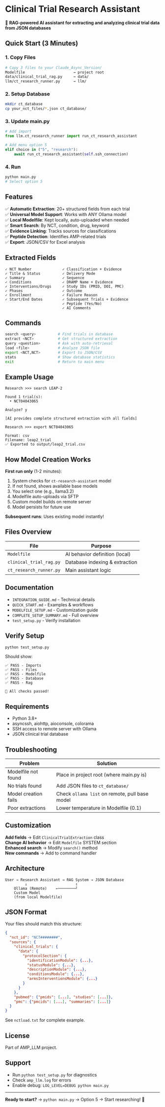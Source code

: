 # Clinical Trial Research Assistant

🔬 **RAG-powered AI assistant for extracting and analyzing clinical trial data from JSON databases**

## Quick Start (3 Minutes)

### 1. Copy Files
```bash
# Copy 3 files to your Claude_Async_Version/
Modelfile                      → project root
data/clinical_trial_rag.py     → data/
llm/ct_research_runner.py      → llm/
```

### 2. Setup Database
```bash
mkdir ct_database
cp your_nct_files/*.json ct_database/
```

### 3. Update main.py
```python
# Add import
from llm.ct_research_runner import run_ct_research_assistant

# Add menu option 5
elif choice in ("5", "research"):
    await run_ct_research_assistant(self.ssh_connection)
```

### 4. Run
```bash
python main.py
# Select option 5
```

## Features

✅ **Automatic Extraction**: 20+ structured fields from each trial  
✅ **Universal Model Support**: Works with ANY Ollama model  
✅ **Local Modelfile**: Kept locally, auto-uploaded when needed  
✅ **Smart Search**: By NCT, condition, drug, keyword  
✅ **Evidence Linking**: Tracks sources for classifications  
✅ **Peptide Detection**: Identifies AMP-related trials  
✅ **Export**: JSON/CSV for Excel analysis  

## Extracted Fields

```
✓ NCT Number              ✓ Classification + Evidence
✓ Title & Status          ✓ Delivery Mode
✓ Summary                 ✓ Sequence
✓ Conditions              ✓ DRAMP Name + Evidence
✓ Interventions/Drugs     ✓ Study IDs (PMID, DOI, PMC)
✓ Phases                  ✓ Outcome
✓ Enrollment              ✓ Failure Reason
✓ Start/End Dates         ✓ Subsequent Trials + Evidence
                          ✓ Peptide (Yes/No)
                          ✓ AI Comments
```

## Commands

```bash
search <query>          # Find trials in database
extract <NCT>           # Get structured extraction
query <question>        # Ask with auto-retrieval
load <file>             # Analyze JSON file
export <NCT,NCT>        # Export to JSON/CSV
stats                   # Show database statistics
exit                    # Return to main menu
```

## Example Usage

```
Research >>> search LEAP-2

Found 1 trial(s):
  • NCT04043065

Analyze? y

[AI provides complete structured extraction with all fields]

Research >>> export NCT04043065

Format: csv
Filename: leap2_trial
✅ Exported to output/leap2_trial.csv
```

## How Model Creation Works

**First run only** (1-2 minutes):
1. System checks for `ct-research-assistant` model
2. If not found, shows available base models
3. You select one (e.g., llama3.2)
4. Modelfile auto-uploads via SFTP
5. Custom model builds on remote server
6. Model persists for future use

**Subsequent runs**: Uses existing model instantly!

## Files Overview

| File | Purpose |
|------|---------|
| `Modelfile` | AI behavior definition (local) |
| `clinical_trial_rag.py` | Database indexing & extraction |
| `ct_research_runner.py` | Main assistant logic |

## Documentation

- `INTEGRATION_GUIDE.md` - Technical details
- `QUICK_START.md` - Examples & workflows  
- `MODELFILE_SETUP.md` - Customization guide
- `COMPLETE_SETUP_SUMMARY.md` - Full overview
- `test_setup.py` - Verify installation

## Verify Setup

```bash
python test_setup.py
```

Should show:
```
✅ PASS - Imports
✅ PASS - Files
✅ PASS - Modelfile
✅ PASS - Database
✅ PASS - Rag

🎉 All checks passed!
```

## Requirements

- Python 3.8+
- asyncssh, aiohttp, aioconsole, colorama
- SSH access to remote server with Ollama
- JSON clinical trial database

## Troubleshooting

| Problem | Solution |
|---------|----------|
| Modelfile not found | Place in project root (where main.py is) |
| No trials found | Add JSON files to `ct_database/` |
| Model creation fails | Check `ollama list` on remote, pull base model |
| Poor extractions | Lower temperature in Modelfile (0.1) |

## Customization

**Add fields** → Edit `ClinicalTrialExtraction` class  
**Change AI behavior** → Edit `Modelfile` SYSTEM section  
**Enhanced search** → Modify `search()` method  
**New commands** → Add to command handler  

## Architecture

```
User → Research Assistant → RAG System → JSON Database
         ↓                      ↑
    Ollama (Remote)    ←────────┘
    Custom Model
    (from local Modelfile)
```

## JSON Format

Your files should match this structure:
```json
{
  "nct_id": "NCT########",
  "sources": {
    "clinical_trials": {
      "data": {
        "protocolSection": {
          "identificationModule": {...},
          "statusModule": {...},
          "descriptionModule": {...},
          "conditionsModule": {...},
          "armsInterventionsModule": {...}
        }
      }
    },
    "pubmed": {"pmids": [...], "studies": [...]},
    "pmc": {"pmcids": [...], "summaries": [...]}
  }
}
```

See `nctload.txt` for complete example.

## License

Part of AMP_LLM project.

## Support

- Run `python test_setup.py` for diagnostics
- Check `amp_llm.log` for errors
- Enable debug: `LOG_LEVEL=DEBUG python main.py`

---

**Ready to start?** → `python main.py` → Option 5 → Start researching! 🚀
